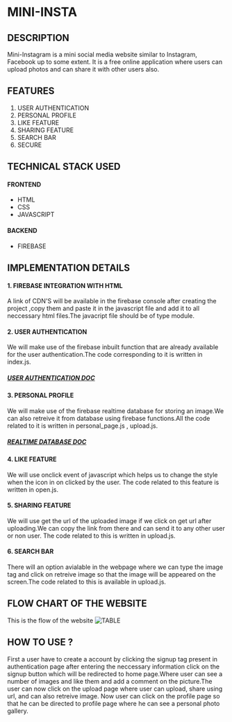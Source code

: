 # MINI-INSTA

## DESCRIPTION
Mini-Instagram is a mini social media website similar to Instagram,
Facebook up to some extent. It is a free online application where users can upload photos
and can share it with other users also.

## FEATURES
1. USER AUTHENTICATION
2. PERSONAL PROFILE
3. LIKE FEATURE
4. SHARING FEATURE
5. SEARCH BAR
6. SECURE

## TECHNICAL STACK USED
#### FRONTEND
- HTML
- CSS
- JAVASCRIPT
#### BACKEND
- FIREBASE

## IMPLEMENTATION DETAILS
#### 1. FIREBASE INTEGRATION WITH HTML
 A link of CDN'S will be available in the firebase console after creating the project ,copy them and paste it in the javascript file and add it to all neccessary html files.The javacript file should be of type module.
 
#### 2. USER AUTHENTICATION
  We will make use of the firebase inbuilt function that are already available for the user authentication.The code corresponding to it is written in index.js.
  ##### [USER AUTHENTICATION DOC](https://firebase.google.com/docs/auth/web/start)

#### 3. PERSONAL PROFILE
  We will make use of the firebase realtime database for storing an image.We can also retreive it from database using firebase functions.All the code related to it is written in personal_page.js , upload.js.
  ##### [REALTIME DATABASE DOC](https://firebase.google.com/docs/database/web/start)
  
#### 4. LIKE FEATURE
  We will use onclick event of javascript which helps us to change the style when the icon in on clicked by the user. The code related to this feature is written in open.js.
  
#### 5. SHARING FEATURE  
  We will use get the url of the uploaded image if we click on get url after uploading.We can copy the link from there and can send it to any other user or non user.
  The code related to this is written in upload.js.
  
#### 6. SEARCH BAR
  There will an option avialable in the webpage where we can type the image tag and click on retreive image so that the image will be appeared on the screen.The code related to this is available in upload.js.
  
  ## FLOW CHART OF THE WEBSITE
   This is the flow of the website
   ![TABLE](https://user-images.githubusercontent.com/101788547/163723906-85ff43ac-6bbe-4fb6-bb04-bbb4b17ea64c.png)
   
 ## HOW TO USE ?
   First a user have to create a account by clicking the signup tag present in authentication page after entering the neccessary information click on the signup button which will be redirected to home page.Where user can see a number of images and like them and add a comment on the picture.The user can now click on the upload page where user can upload, share using url, and can also retreive image. Now user can click on the profile page so that he can be directed to profile page where he can see a personal photo gallery.








